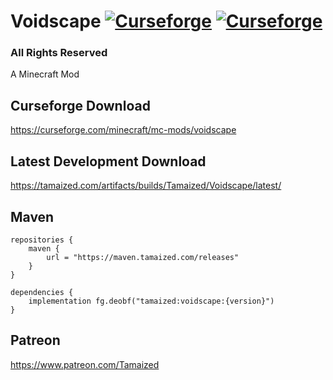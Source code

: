 # Voidscape [![Curseforge](http://cf.way2muchnoise.eu/full_251730_downloads.svg)](https://curseforge.com/minecraft/mc-mods/voidscape) [![Curseforge](http://cf.way2muchnoise.eu/versions/For%20MC_251730_all.svg)](https://curseforge.com/minecraft/mc-mods/voidscape)

### All Rights Reserved
A Minecraft Mod

## Curseforge Download
https://curseforge.com/minecraft/mc-mods/voidscape

## Latest Development Download
https://tamaized.com/artifacts/builds/Tamaized/Voidscape/latest/

## Maven
```
repositories {
    maven {
        url = "https://maven.tamaized.com/releases"
    }
}

dependencies {
    implementation fg.deobf("tamaized:voidscape:{version}")
}
```

## Patreon
https://www.patreon.com/Tamaized
